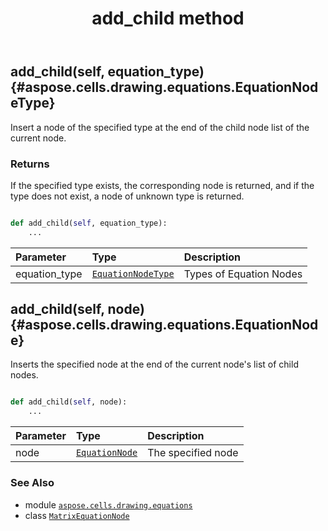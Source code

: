 ﻿---
title: add_child method
second_title: Aspose.Cells for Python via .NET API References
description: 
type: docs
weight: 20
url: /aspose.cells.drawing.equations/matrixequationnode/add_child/
is_root: false
---

## add_child(self, equation_type) {#aspose.cells.drawing.equations.EquationNodeType}

Insert a node of the specified type at the end of the child node list of the current node.


### Returns 


If the specified type exists, the corresponding node is returned, and if the type does not exist, a node of unknown type is returned.


```python

def add_child(self, equation_type):
    ...
```


| Parameter | Type | Description |
| :- | :- | :- |
| equation_type | [`EquationNodeType`](/cells/python-net/aspose.cells.drawing.equations/equationnodetype) | Types of Equation Nodes |


## add_child(self, node) {#aspose.cells.drawing.equations.EquationNode}

Inserts the specified node at the end of the current node's list of child nodes.



```python

def add_child(self, node):
    ...
```


| Parameter | Type | Description |
| :- | :- | :- |
| node | [`EquationNode`](/cells/python-net/aspose.cells.drawing.equations/equationnode) | The specified node |



### See Also
* module [`aspose.cells.drawing.equations`](../../)
* class [`MatrixEquationNode`](/cells/python-net/aspose.cells.drawing.equations/matrixequationnode)
